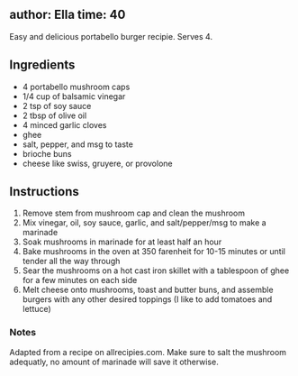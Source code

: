 author: Ella
time: 40
---

Easy and delicious portabello burger recipie. Serves 4. 

<section markdown="1">

## Ingredients

- 4 portabello mushroom caps
- 1/4 cup of balsamic vinegar
- 2 tsp of soy sauce
- 2 tbsp of olive oil
- 4 minced garlic cloves
- ghee 
- salt, pepper, and msg to taste
- brioche buns
- cheese like swiss, gruyere, or provolone

</section>

## Instructions

1. Remove stem from mushroom cap and clean the mushroom
2. Mix vinegar, oil, soy sauce, garlic, and salt/pepper/msg to make a marinade
3. Soak mushrooms in marinade for at least half an hour
4. Bake mushrooms in the oven at 350 farenheit for 10-15 minutes or until tender all the way through
5. Sear the mushrooms on a hot cast iron skillet with a tablespoon of ghee for a few minutes on each side 
6. Melt cheese onto mushrooms, toast and butter buns, and assemble burgers with any other desired toppings (I like to add tomatoes and lettuce)

### Notes
Adapted from a recipe on allrecipies.com. Make sure to salt the mushroom adequatly, no amount of marinade will save it otherwise. 
